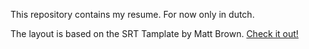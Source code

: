 This repository contains my resume. For now only in dutch.

The layout is based on the SRT Tamplate by Matt Brown. [Check it out!](http://sampleresumetemplate.net/)